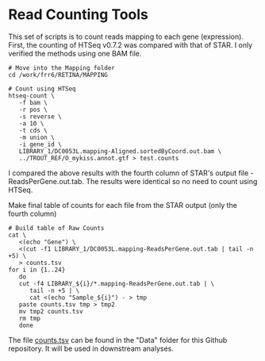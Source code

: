 # Read Counting Tools
This set of scripts is to count reads mapping to each gene (expression).
First, the counting of HTSeq v0.7.2 was compared with that of STAR.
I only verified the methods using one BAM file.
```
# Move into the Mapping folder
cd /work/frr6/RETINA/MAPPING

# Count using HTSeq
htseq-count \
   -f bam \
   -r pos \
   -s reverse \
   -a 10 \
   -t cds \
   -m union \
   -i gene_id \
   LIBRARY_1/DC0053L.mapping-Aligned.sortedByCoord.out.bam \
   ../TROUT_REF/O_mykiss.annot.gtf > test.counts
```
I compared the above results with the fourth column of STAR's output file <basename>-ReadsPerGene.out.tab.  The results were identical so no need to count using HTSeq.

Make final table of counts for each file from the STAR output (only the fourth column)
```
# Build table of Raw Counts
cat \
   <(echo "Gene") \
   <(cut -f1 LIBRARY_1/DC0053L.mapping-ReadsPerGene.out.tab | tail -n +5) \
   > counts.tsv
for i in {1..24}
   do
   cut -f4 LIBRARY_${i}/*.mapping-ReadsPerGene.out.tab | \
      tail -n +5 | \
      cat <(echo "Sample_${i}") - > tmp
   paste counts.tsv tmp > tmp2
   mv tmp2 counts.tsv
   rm tmp
   done
```
The file [counts.tsv](./Data/counts.tsv) can be found in the "Data" folder for this Github repository.  It will be used in downstream analyses.
